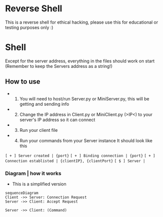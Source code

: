 # Reverse Shell


This is a reverse shell for ethical hacking, please use this for educational or testing purposes only :)


# Shell

Except for the server address, everything in the files should work on start (Remember to keep the Servers address as a string!)

## How to use

* 1) You will need to host/run Server.py or MiniServer.py, this will be getting and sending info

* 2) Change the IP address in Client.py or MiniClient.py (>IP<) to your server's IP address so it can connect

* 3) Run your client file

* 4) Run your commands from your Server instance
It should look like this

`[ + ] Server created | {port}`
`[ + ] Binding connection | {port}`
`[ + ] Connection establisted | {clientIP}, {clientPort}`
`[ $ ] Server | `

### Diagram | how it works

* This is a simplified version

```mermaid
sequenceDiagram
Client ->> Server: Connection Request
Server ->> Client: Accept Request

Server ->> Client: (Command)
```
